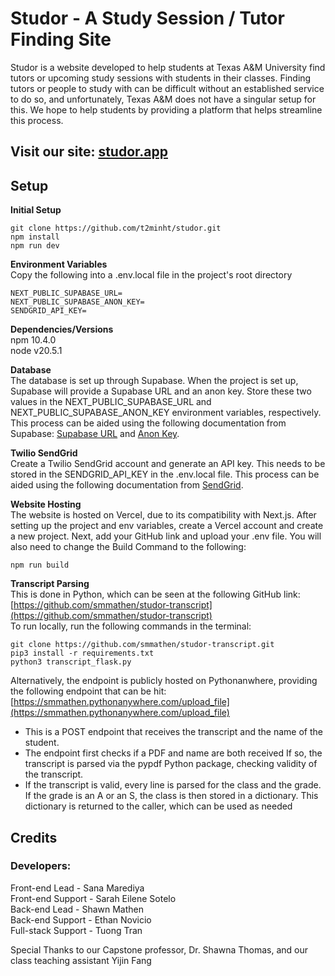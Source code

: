# Studor - A Study Session / Tutor Finding Site

Studor is a website developed to help students at Texas A&M University find tutors or upcoming study sessions with students in their classes. Finding tutors or people to study with can be difficult without an established service to do so, and unfortunately, Texas A&M does not have a singular setup for this. We hope to help students by providing a platform that helps streamline this process.

## Visit our site: [studor.app](https://www.studor.app)

## Setup

**Initial Setup**

```
git clone https://github.com/t2minht/studor.git  
npm install   
npm run dev
```

**Environment Variables**  
Copy the following into a .env.local file in the project's root directory

```
NEXT_PUBLIC_SUPABASE_URL=
NEXT_PUBLIC_SUPABASE_ANON_KEY=
SENDGRID_API_KEY=
```

**Dependencies/Versions**  
npm 10.4.0  
node v20.5.1

**Database**  
The database is set up through Supabase. When the project is set up, Supabase will provide a Supabase URL and an anon key. Store these two values in the NEXT_PUBLIC_SUPABASE_URL and  NEXT_PUBLIC_SUPABASE_ANON_KEY environment variables, respectively. This process can be aided using the following documentation from Supabase: [Supabase URL](https://supabase.com/docs/guides/api) and [Anon Key](https://supabase.com/docs/guides/api/api-keys).

**Twilio SendGrid**  
Create a Twilio SendGrid account and generate an API key. This needs to be stored in the SENDGRID_API_KEY in the .env.local file. This process can be aided using the following documentation from [SendGrid](https://docs.sendgrid.com/ui/account-and-settings/api-keys).

**Website Hosting**  
The website is hosted on Vercel, due to its compatibility with Next.js. After setting up the project and env variables, create a Vercel account and create a new project. Next, add your GitHub link and upload your .env file. You will also need to change the Build Command to the following:

```
npm run build
```

**Transcript Parsing**  
This is done in Python, which can be seen at the following GitHub link: [https://github.com/smmathen/studor-transcript](https://github.com/smmathen/studor-transcript)  
  To run locally, run the following commands in the terminal:

```
git clone https://github.com/smmathen/studor-transcript.git
pip3 install -r requirements.txt
python3 transcript_flask.py
```

Alternatively, the endpoint is publicly hosted on Pythonanwhere, providing the following endpoint that can be hit:
[https://smmathen.pythonanywhere.com/upload_file](https://smmathen.pythonanywhere.com/upload_file)  
- This is a POST endpoint that receives the transcript and the name of the student.
- The endpoint first checks if a PDF and name are both received
If so, the transcript is parsed via the pypdf Python package, checking validity of the transcript.
- If the transcript is valid, every line is parsed for the class and the grade. If the grade is an A or an S, the class is then stored in a dictionary.
This dictionary is returned to the caller, which can be used as needed

## Credits

### Developers:  
Front-end Lead - Sana Marediya  
Front-end Support - Sarah Eilene Sotelo  
Back-end Lead - Shawn Mathen  
Back-end Support  - Ethan Novicio  
Full-stack Support - Tuong Tran

Special Thanks to our Capstone professor, Dr. Shawna Thomas, and our class teaching assistant Yijin Fang
